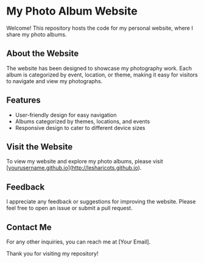 # My Photo Album Website

Welcome! This repository hosts the code for my personal website, where I share my photo albums.

## About the Website

The website has been designed to showcase my photography work. Each album is categorized by event, location, or theme, making it easy for visitors to navigate and view my photographs.

## Features

- User-friendly design for easy navigation
- Albums categorized by themes, locations, and events
- Responsive design to cater to different device sizes

## Visit the Website

To view my website and explore my photo albums, please visit [[yourusername.github.io](https://skalce0.github.io/lesharicots/)](http://lesharicots.github.io).

## Feedback

I appreciate any feedback or suggestions for improving the website. Please feel free to open an issue or submit a pull request.

## Contact Me

For any other inquiries, you can reach me at [Your Email].

Thank you for visiting my repository!

